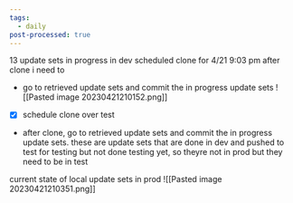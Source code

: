 ```yaml
---
tags:
  - daily
post-processed: true
---
```

13 update sets in progress in dev 
scheduled clone for 4/21 9:03 pm 
after clone i need to 
- go to retrieved update sets and commit the in progress update sets 
![[Pasted image 20230421210152.png]]

- [x] schedule clone over test 
- after clone, go to retrieved update sets and commit the in progress update sets. these are update sets that are done in dev and pushed to test for testing but not done testing yet, so theyre not in prod but they need to be in test 

current state of local update sets in prod 
![[Pasted image 20230421210351.png]]